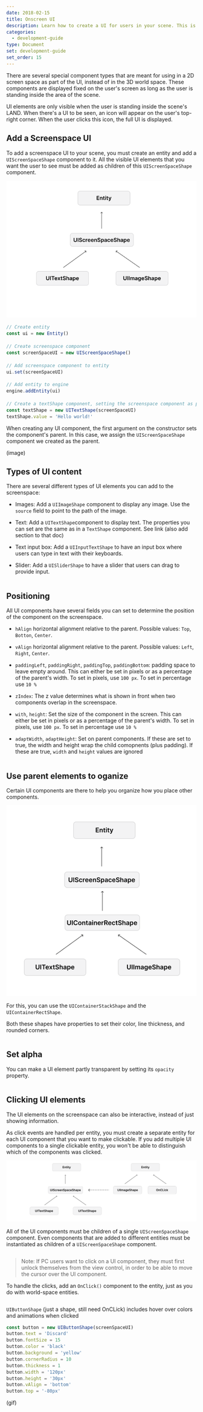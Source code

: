 ```yaml
---
date: 2018-02-15
title: Onscreen UI
description: Learn how to create a UI for users in your scene. This is useful, for example, to display game-related information.
categories:
  - development-guide
type: Document
set: development-guide
set_order: 15
---
```



There are several special component types that are meant for using in a 2D screen space as part of the UI, instead of in the 3D world space. These components are displayed fixed on the user's screen as long as the user is standing inside the area of the scene.

UI elements are only visible when the user is standing inside the scene's LAND. When there's a UI to be seen, an icon will appear on the user's top-right corner. When the user clicks this icon, the full UI is displayed.


## Add a Screenspace UI

To add a screenspace UI to your scene, you must create an entity and add a `UIScreenSpaceShape` component to it. All the visible UI elements that you want the user to see must be added as children of this `UIScreenSpaceShape` component.

![](/images/media/UI-basic.png)


```ts
// Create entity
const ui = new Entity()

// Create screenspace component
const screenSpaceUI = new UIScreenSpaceShape()

// Add screenspace component to entity
ui.set(screenSpaceUI)

// Add entity to engine
engine.addEntity(ui)

// Create a textShape component, setting the screenspace component as parent
const textShape = new UITextShape(screenSpaceUI)
textShape.value = 'Hello world!'
```


When creating any UI component, the first argument on the constructor sets the component's parent. In this case, we assign the `UIScreenSpaceShape` component we created as the parent. 


(image)


## Types of UI content

There are several different types of UI elements you can add to the screenspace:


- Images: Add a `UIImageShape` component to display any image. Use the `source` field to point to the path of the image.

- Text: Add a `UITextShape`component to display text. The properties you can set are the same as in a `TextShape` component.  See link
(also add section to that doc)

- Text input box: Add a `UIInputTextShape` to have an input box where users can type in text with their keyboards.

- Slider: Add a `UISliderShape` to have a slider that users can drag to provide input.

```ts

```

## Positioning

All UI components have several fields you can set to determine the position of the component on the screenspace.

- `hAlign` horizontal alignment relative to the parent. Possible values: `Top`, `Botton`, `Center`.

- `vAlign` horizontal alignment relative to the parent. Possible values: `Left`, `Right`, `Center`.


- `paddingLeft`, `paddingRight`, `paddingTop`, `paddingBottom`: padding space to leave empty around. This can either be set in pixels or as a percentage of the parent's width. To set in pixels, use `100 px`. To set in percentage use `10 %`

- `zIndex`: The z value determines what is shown in front when two components overlap in the screenspace. 


- `with`, `height`: Set the size of the component in the screen. This can either be set in pixels or as a percentage of the parent's width. To set in pixels, use `100 px`. To set in percentage use `10 %`


- `adaptWidth`, `adaptHeight`: Set on parent components. If these are set to true, the width and height wrap the child comopnents (plus padding). If these are true, `width` and `height` values are ignored

```ts

```

## Use parent elements to oganize

Certain UI components are there to help you organize how you place other components.

![](/images/media/UI-rectangle.png)

For this, you can use the `UIContainerStackShape` and the `UIContainerRectShape`.

Both these shapes have properties to set their color, line thickness, and rounded corners.

```ts


```


## Set alpha

You can make a UI element partly transparent by setting its `opacity` property.


```ts


```


## Clicking UI elements


The UI elements on the screenspace can also be interactive, instead of just showing information.

As click events are handled per entity, you must create a separate entity for each UI component that you want to make clickable. If you add multiple UI components to a single clickable entity, you won't be able to distinguish which of the components was clicked. 

![](/images/media/UI-clicks.png)

All of the UI components must be children of a single `UIScreenSpaceShape` component. Even components that are added to different entities must be instantiated as children of a `UIScreenSpaceShape` component. 



```ts

```

> Note: If PC users want to click on a UI component, they must first unlock themselves from the view control, in order to be able to move the cursor over the UI component.


To handle the clicks, add an `OnClick()` component to the entity, just as you do with world-space entities.

```ts

```


`UIButtonShape`   (just a shape, still need OnCLick)
includes hover over colors and animations when clicked

```ts
const button = new UIButtonShape(screenSpaceUI)
button.text = 'Discard'
button.fontSize = 15
button.color = 'black'
button.background = 'yellow'
button.cornerRadius = 10
button.thickness = 1
button.width = '120px'
button.height = '30px'
button.vAlign = 'bottom'
button.top = '-80px'
```


(gif)

<!--

## Sliders

Sliders are can be added to the UI to provide interaction. Users can click and drag sliders to set a value. 

You can configure various aspects of the slider, including its appearance, orientation, what the maximum and minimum values represent, its default value, etc.

```ts

```

The slider's clickable space is very small, so it can be tricky to click with the cursor directly over it. To help make it easier, you can set the `thumbWidth`, `isThumbCircle` and `isThumbClamped` properties.

```ts

```

The `thumbWidth` property is set in pixels, maybe also %???


To handle input provided via the slider, add an `OnChanged()` component to the same entity. This component will execute a function each time that the slider's value is changed.

```ts
slider1.set(
  new OnChanged((data: { value: number }) => {
    const value = Math.round(data.value)
    valueFromSlider1.value = value.toString()
  })
)
```

## Input text

Input boxes can be added to the UI to provide a place to type in text. Users must first click on this box before they can write into it.


```ts

```

You can change the background color to indicate that the input box is currently selected. Use the `focusedBackground` field to set an alternative color.

```ts
```

To handle events as the user changes the value in the text, add an `OnChanged()` component to the same entity. This component will execute a function each time that the string is changed.

```ts
inputEntity.set(
  new OnChanged((data: { value: string }) => {
    inputTextState = data.value
  })
)
```

In some cases, it's best to add a _submit_ button next to the input box. In this case instead of reacting when the string is changed, you only react when the button is clicked.

```ts

```
-->

<!--

## Worldspace UI

Instead of adding UI elements to a the user's screenspace, you can add the same UI elements to a fixed location of the world space. These would be seen as an in-world screen.

UIWorldSpaceShape

-->